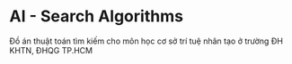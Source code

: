# AI - Search Algorithms


Đồ án thuật toán tìm kiếm cho môn học cơ sở trí tuệ nhân tạo ở trường ĐH KHTN, ĐHQG TP.HCM  
